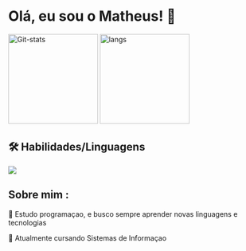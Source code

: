 

# Olá, eu sou o Matheus! 👋 


<div> 
  <img height="180em"  alt="Git-stats" src="https://github-readme-stats.vercel.app/api?username=Maranho-dev&show_icons=true&count_private=true&hide=contribs&theme=dark&include_all_commits=true">
  <img height="180em" alt="langs" src="https://github-readme-stats.vercel.app/api/top-langs/?username=Maranho-dev&layout=compact&theme=dark">
</div>


## 🛠 Habilidades/Linguagens


<p>
  <a href="https://skillicons.dev">
    <img src="https://skillicons.dev/icons?i=html,css,js,ts,git,nodejs,angular,java,mysql" />
  </a>
</p>


## Sobre mim :


🧠 Estudo programaçao, e busco sempre aprender novas linguagens e tecnologias

📖 Atualmente cursando Sistemas de Informaçao 
